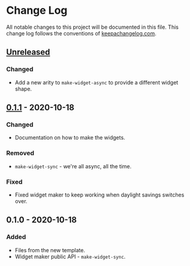 # Change Log
All notable changes to this project will be documented in this file. This change log follows the conventions of [keepachangelog.com](http://keepachangelog.com/).

## [Unreleased]
### Changed
- Add a new arity to `make-widget-async` to provide a different widget shape.

## [0.1.1] - 2020-10-18
### Changed
- Documentation on how to make the widgets.

### Removed
- `make-widget-sync` - we're all async, all the time.

### Fixed
- Fixed widget maker to keep working when daylight savings switches over.

## 0.1.0 - 2020-10-18
### Added
- Files from the new template.
- Widget maker public API - `make-widget-sync`.

[Unreleased]: https://github.com/myname/myapp/compare/0.1.1...HEAD
[0.1.1]: https://github.com/myname/myapp/compare/0.1.0...0.1.1

